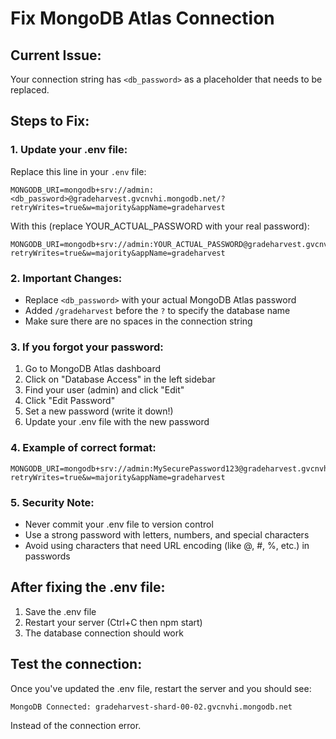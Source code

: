 # Fix MongoDB Atlas Connection

## Current Issue:
Your connection string has `<db_password>` as a placeholder that needs to be replaced.

## Steps to Fix:

### 1. Update your .env file:
Replace this line in your `.env` file:
```env
MONGODB_URI=mongodb+srv://admin:<db_password>@gradeharvest.gvcnvhi.mongodb.net/?retryWrites=true&w=majority&appName=gradeharvest
```

With this (replace YOUR_ACTUAL_PASSWORD with your real password):
```env
MONGODB_URI=mongodb+srv://admin:YOUR_ACTUAL_PASSWORD@gradeharvest.gvcnvhi.mongodb.net/gradeharvest?retryWrites=true&w=majority&appName=gradeharvest
```

### 2. Important Changes:
- Replace `<db_password>` with your actual MongoDB Atlas password
- Added `/gradeharvest` before the `?` to specify the database name
- Make sure there are no spaces in the connection string

### 3. If you forgot your password:
1. Go to MongoDB Atlas dashboard
2. Click on "Database Access" in the left sidebar
3. Find your user (admin) and click "Edit"
4. Click "Edit Password" 
5. Set a new password (write it down!)
6. Update your .env file with the new password

### 4. Example of correct format:
```env
MONGODB_URI=mongodb+srv://admin:MySecurePassword123@gradeharvest.gvcnvhi.mongodb.net/gradeharvest?retryWrites=true&w=majority&appName=gradeharvest
```

### 5. Security Note:
- Never commit your .env file to version control
- Use a strong password with letters, numbers, and special characters
- Avoid using characters that need URL encoding (like @, #, %, etc.) in passwords

## After fixing the .env file:
1. Save the .env file
2. Restart your server (Ctrl+C then npm start)
3. The database connection should work

## Test the connection:
Once you've updated the .env file, restart the server and you should see:
```
MongoDB Connected: gradeharvest-shard-00-02.gvcnvhi.mongodb.net
```
Instead of the connection error.
